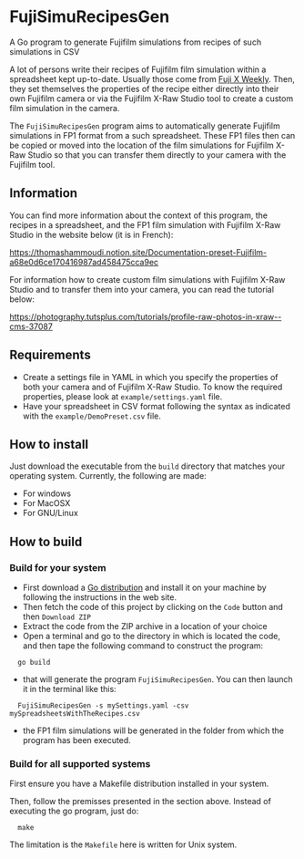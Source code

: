 # FujiSimuRecipesGen
A Go program to generate Fujifilm simulations from recipes of such simulations in CSV

A lot of persons write their recipes of Fujifilm film simulation within a spreadsheet kept up-to-date. Usually those come from 
[Fuji X Weekly](https://fujixweekly.com/). Then, they set themselves the properties of the recipe either directly into their own Fujifilm camera or
via the Fujifilm X-Raw Studio tool to create a custom film simulation in the camera.

The `FujiSimuRecipesGen` program aims to automatically generate Fujifilm simulations in FP1 format from a such spreadsheet. These FP1 files then can be 
copied or moved into the location of the film simulations for Fujifilm X-Raw Studio so that you can transfer them directly to your camera with the Fujifilm tool.

## Information

You can find more information about the context of this program, the recipes in a spreadsheet, and the FP1 film simulation with Fujifilm X-Raw Studio in the website below (it is in French):

https://thomashammoudi.notion.site/Documentation-preset-Fujifilm-a68e0d6ce170416987ad458475cca9ec

For information how to create custom film simulations with Fujifilm X-Raw Studio and to transfer them into your camera, you can read the tutorial below:

https://photography.tutsplus.com/tutorials/profile-raw-photos-in-xraw--cms-37087

## Requirements

* Create a settings file in YAML in which you specify the properties of both your camera and of Fujifilm X-Raw Studio. 
To know the required properties, please look at `example/settings.yaml` file.
* Have your spreadsheet in CSV format following the syntax as indicated with the `example/DemoPreset.csv` file.

## How to install

Just download the executable from the `build` directory that matches your operating system. Currently, the following are
made:

* For windows
* For MacOSX
* For GNU/Linux

## How to build

### Build for your system

* First download a [Go distribution](https://go.dev/dl/) and install it on your machine by following the instructions in the web site.
* Then fetch the code of this project by clicking on the `Code` button and then `Download ZIP`
* Extract the code from the ZIP archive in a location of your choice
* Open a terminal and go to the directory in which is located the code, and then tape the following command to construct the program:

```
  go build
```

* that will generate the program `FujiSimuRecipesGen`. You can then launch it in the terminal like this:

```
  FujiSimuRecipesGen -s mySettings.yaml -csv mySpreadsheetsWithTheRecipes.csv
```

* the FP1 film simulations will be generated in the folder from which the program has been executed.

### Build for all supported systems

First ensure you have a Makefile distribution installed in your system.

Then, follow the premisses presented in the section above. Instead of executing the go program, just do:

```
  make
```

The limitation is the `Makefile` here is written for Unix system.